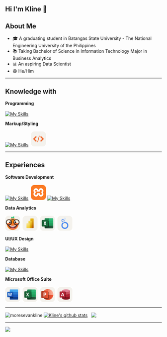 ## Hi I'm Kline 👋

<!--
**moresevankline/moresevankline** is a ✨ _special_ ✨ repository because its `README.md` (this file) appears on your GitHub profile.

Here are some ideas to get you started:

- 🔭 I’m currently working on ...
- 🌱 I’m currently learning ...
- 👯 I’m looking to collaborate on ...
- 🤔 I’m looking for help with ...
- 💬 Ask me about ...
- 📫 How to reach me: ...
- 😄 Pronouns: ...
- ⚡ Fun fact: ...
-->

## About Me
- 🎓 A graduating student in Batangas State University - The National Engineering University of the Philippines
- 📚 Taking Bachelor of Science in Information Technology Major in Business Analytics
- 📊 An aspiring Data Scientist
- 😄 He/Him

---

## Knowledge with

**Programming**<br><br>
[![My Skills](https://skillicons.dev/icons?i=cpp,cs,dart,java,javascript,kotlin,php,python,sql&theme=light)](https://skillicons.dev)

**Markup/Styling**<br><br>
[![My Skills](https://skillicons.dev/icons?i=css,html&theme=light)](https://skillicons.dev)&nbsp;
<img src="https://github.com/moresevankline/moresevankline/blob/main/assets/xml-svgrepo-com.svg" alt="XML" title="XML" width="48">

---

## Experiences

**Software Development**<br><br>
[![My Skills](https://skillicons.dev/icons?i=html,css,php,bootstrap&theme=light)](https://skillicons.dev)&nbsp;
<img src="https://github.com/moresevankline/moresevankline/blob/main/assets/xampp-svgrepo-com.svg" alt="Xampp" title="Xampp" width="48">
[![My Skills](https://skillicons.dev/icons?i=dart,flutter,firebase,nodejs,nginx,docker,django,redis&theme=light)](https://skillicons.dev)

**Data Analytics**<br><br>
<img src="https://github.com/moresevankline/moresevankline/blob/main/assets/orange-data-mining.svg" alt="Orange Data Mining" title="Orange Data Mining" width="48">&nbsp;
<img src="https://github.com/moresevankline/moresevankline/blob/main/assets/power-bi-desktop.svg" alt="Power BI Desktop" title="Power BI Desktop" width="48">&nbsp;
<img src="https://github.com/moresevankline/moresevankline/blob/main/assets/ms-excel-svgrepo-com.svg" alt="MS Excel" title="MS Excel" width="48">&nbsp;
<img src="https://github.com/moresevankline/moresevankline/blob/main/assets/looker-studio.svg" alt="Looker Studio" title="Looker Studio" width="48">

**UI/UX Design**<br><br>
[![My Skills](https://skillicons.dev/icons?i=figma&theme=light)](https://skillicons.dev)

**Database**<br><br>
[![My Skills](https://skillicons.dev/icons?i=mysql,postgres,firebase&theme=light)](https://skillicons.dev)

**Microsoft Office Suite**<br><br>
<img src="https://github.com/moresevankline/moresevankline/blob/main/assets/word-svgrepo-com.svg" alt="MS Word" title="MS Word" width="48">&nbsp;
<img src="https://github.com/moresevankline/moresevankline/blob/main/assets/ms-excel-svgrepo-com.svg" alt="MS Excel" title="MS Excel" width="48">&nbsp;
<img src="https://github.com/moresevankline/moresevankline/blob/main/assets/ms-powerpoint-svgrepo-com.svg" alt="MS Powerpoint" title="MS Powerpoint" width="48">&nbsp;
<img src="https://github.com/moresevankline/moresevankline/blob/main/assets/ms-access.svg" alt="MS Access" title="MS Access" width="48"><br>

---

<img align="center" src="https://github-readme-streak-stats.herokuapp.com/?user=moresevankline&theme=dark" alt="moresevankline" />
<a href="https://github.com/moresevankline/github-readme-stats"><img align="center" src="https://github-readme-stats.vercel.app/api?username=moresevankline&show_icons=true&include_all_commits=true&theme=vue&hide_border=true" alt="Kline's github stats" /></a>
&nbsp;
<a href="https://github.com/moresevankline/github-readme-stats"><img align="center" src="https://github-readme-stats.vercel.app/api/top-langs/?username=moresevankline&layout=compact&theme=vue&hide_border=true" /></a>

---

[![](https://visitcount.itsvg.in/api?id=EvanKlineMores&icon=0&color=12)](https://visitcount.itsvg.in)












